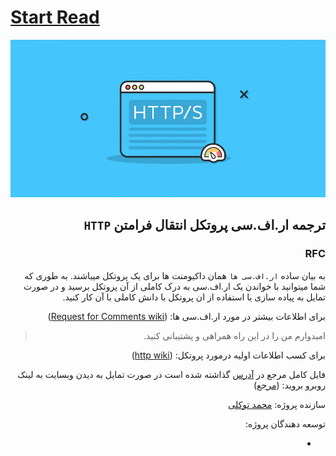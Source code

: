 # [Start Read](./Book/Abstract)

![Build Status - Cirrus](./img/http.png)

<div dir="rtl">

## ترجمه ار.اف.سی پروتکل انتقال فرامتن ‍‍`HTTP‍`

### RFC

به بیان ساده `ار.اف.سی ها` همان داکیومنت ها برای یک پروتکل میباشند.
به طوری که شما میتوانید با خواندن یک ار.اف.سی به درک کاملی از آن پروتکل برسید و در صورت تمایل به پیاده سازی یا استفاده از ان پروتکل با دانش کاملی با آن کار کنید.

برای اطلاعات بیشتر در مورد ار.اف.سی ها:
([Request for Comments wiki](https://en.wikipedia.org/wiki/Request_for_Comments))

> امیدوارم من را در این راه همراهی و پشتیبانی کنید.

برای کسب اطلاعات اولیه درمورد پروتکل:
([http wiki](https://en.wikipedia.org/wiki/Hypertext_Transfer_Protocol))

فایل کامل مرجع در [آدرس](./English_file/Hypertext-Transfer-Protocol.txt) گذاشته شده است در صورت تمایل به دیدن وبسایت به لینک روبرو بروید: ([مرجع](https://www.ietf.org/rfc/rfc2068.txt))

سازنده پروژه:
[محمد توکلی](https://github.com/mot3)

توسعه دهندگان پروژه:

-

</div>

